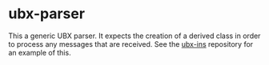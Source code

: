 # ubx-parser
This a generic UBX parser. It expects the creation of a derived class in order to process any messages that are received. See the [ubx-ins](https://github.com/copperpunk-arduino/ubx-ins) repository for an example of this.

